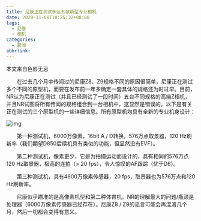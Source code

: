 ```yaml
---
title: 尼康正在测试多达五款新型专业相机
date: 2020-11-08T18:25:32+08:00
tags:
  - 尼康
  - 相机
categories:
  - 新闻
abbrlink:
---
```


本文来自色影无忌

　　在过去几个月中传闻过的尼康Z8、Z9规格不同的原因很简单，尼康正在测试多个不同的原型机，而要在发布前一年多确定一套具体的规格还为时过早。目前，NR认为尼康正在测试（并且已经测试了一段时间）五台不同规格的高端Z相机，并且NR试图将所有传闻的规格组合到一台相机中，这显然是错误的。以下是有关正在测试的三个原型机的一些详细信息。所有原型机均具有全新的专业机身设计：

![img](https://cdn.jsdelivr.net/gh/yakeing/Documentation@main/Hexo/images/3d0a-kcaeqzw9233461.jpg)

　　第一种测试机，6000万像素，16bit A / D转换，576万点取景器，120 Hz刷新率（我们期望D850后续机具有类似的功能，但显然没有EVF）。

　　第二种测试机，像素更少，它是为拍摄运动而设计的，具有相同的576万点 120 Hz取景器，极高的连拍（&gt; 20 fps），令人惊叹的AF跟踪（优于D6）。

　　第三种测试机，具有4600万像素传感器，20 fps，取景器也为576万点和120 Hz刷新率。

　　尼康似乎瞄准的是高像素机型和第二种体育机。NR的理解最大的问题/瓶颈是处理器（6000万像素传感器已经存在）。尼康Z8 / Z9的谣言可能会再混淆几个月，然后一切都会变得有意义。